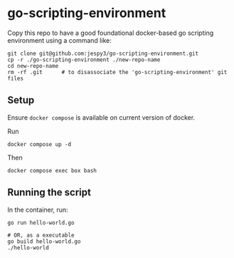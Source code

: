 # go-scripting-environment

Copy this repo to have a good foundational docker-based go scripting environment using a command like:
```
git clone git@github.com:jespy3/go-scripting-environment.git
cp -r ./go-scripting-environment ./new-repo-name
cd new-repo-name
rm -rf .git      # to disassociate the 'go-scripting-environment' git files
```

## Setup

Ensure `docker compose` is available on current version of docker.

Run
```
docker compose up -d
```

Then
```
docker compose exec box bash
```

## Running the script

In the container, run:
```
go run hello-world.go

# OR, as a executable
go build hello-world.go
./hello-world
```
